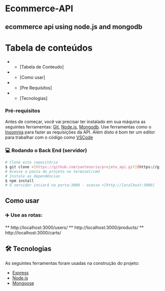 # Ecommerce-API
## ecommerce api using node.js and mongodb
Tabela de conteúdos 
================= 
<!--ts--> 
* * [Tabela de Conteudo]
* * [Como usar]
* * [Pre Requisitos]
* * [Tecnologias] 
 <!--te-->
 ### Pré-requisitos 
 Antes de começar, você vai precisar ter instalado em sua máquina as seguintes ferramentas: [Git]([https://git-scm.com](https://git-scm.com/)), [Node.js]([https://nodejs.org/en/](https://nodejs.org/en/)), [Mongodb]([https://www.mongodb.com/](https://www.mongodb.com/)).
 Use ferramentas como o [Insomnia]([https://insomnia.rest/](https://insomnia.rest/)) para fazer as requisições da API.
  Além disto é bom ter um editor para trabalhar com o código como [VSCode]([https://code.visualstudio.com/](https://code.visualstudio.com/))
   ### :computer: Rodando o Back End (servidor) 
   ```bash 
   # Clone este repositório 
   $ git clone <[https://github.com/yantenorio/projeto_api.git](https://github.com/yantenorio/projeto_api.git)> 
   # Acesse a pasta do projeto no terminal/cmd 
   # Instale as dependências 
   $ npm install  
   # O servidor inciará na porta:3000 - acesse <[http://localhost:3000] 
   ```
   ## Como usar
   ### :airplane: Use as rotas:
  ** http://localhost:3000/users/
  ** http://localhost:3000/products/
  ** http://localhost:3000/carts/
    
 ## 🛠 Tecnologias

As seguintes ferramentas foram usadas na construção do projeto:

- [Express](https://expressjs.com/)
- [Node.js](https://nodejs.org/en/)
- [Mongoose](https://mongoosejs.com/)
